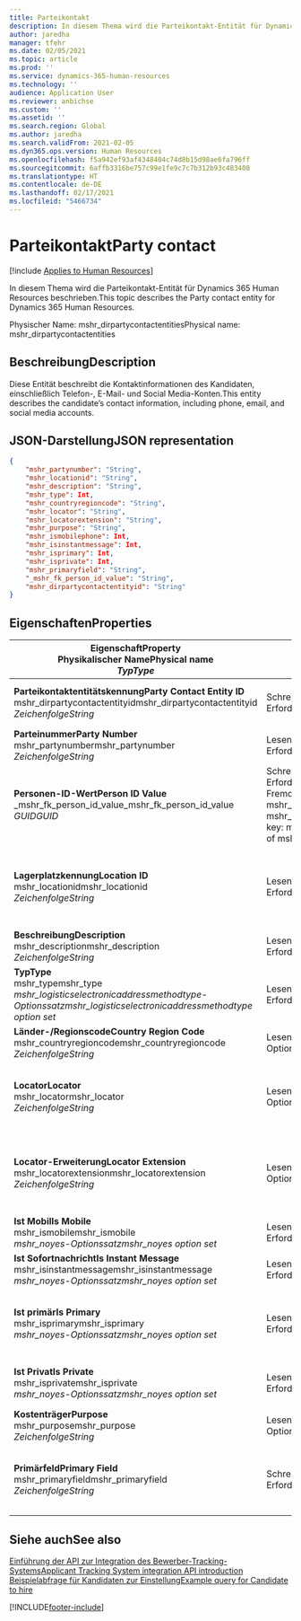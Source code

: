 ```yaml
---
title: Parteikontakt
description: In diesem Thema wird die Parteikontakt-Entität für Dynamics 365 Human Resources beschrieben.
author: jaredha
manager: tfehr
ms.date: 02/05/2021
ms.topic: article
ms.prod: ''
ms.service: dynamics-365-human-resources
ms.technology: ''
audience: Application User
ms.reviewer: anbichse
ms.custom: ''
ms.assetid: ''
ms.search.region: Global
ms.author: jaredha
ms.search.validFrom: 2021-02-05
ms.dyn365.ops.version: Human Resources
ms.openlocfilehash: f5a942ef93af4348404c74d8b15d98ae6fa796ff
ms.sourcegitcommit: 6affb3316be757c99e1fe9c7c7b312b93c483408
ms.translationtype: HT
ms.contentlocale: de-DE
ms.lasthandoff: 02/17/2021
ms.locfileid: "5466734"
---
```

# <a name="party-contact"></a><span data-ttu-id="aeedf-103">Parteikontakt</span><span class="sxs-lookup"><span data-stu-id="aeedf-103">Party contact</span></span>

[!include [Applies to Human Resources](../includes/applies-to-hr.md)]

<span data-ttu-id="aeedf-104">In diesem Thema wird die Parteikontakt-Entität für Dynamics 365 Human Resources beschrieben.</span><span class="sxs-lookup"><span data-stu-id="aeedf-104">This topic describes the Party contact entity for Dynamics 365 Human Resources.</span></span>

<span data-ttu-id="aeedf-105">Physischer Name: mshr_dirpartycontactentities</span><span class="sxs-lookup"><span data-stu-id="aeedf-105">Physical name: mshr_dirpartycontactentities</span></span>

## <a name="description"></a><span data-ttu-id="aeedf-106">Beschreibung</span><span class="sxs-lookup"><span data-stu-id="aeedf-106">Description</span></span>

<span data-ttu-id="aeedf-107">Diese Entität beschreibt die Kontaktinformationen des Kandidaten, einschließlich Telefon-, E-Mail- und Social Media-Konten.</span><span class="sxs-lookup"><span data-stu-id="aeedf-107">This entity describes the candidate’s contact information, including phone, email, and social media accounts.</span></span>

## <a name="json-representation"></a><span data-ttu-id="aeedf-108">JSON-Darstellung</span><span class="sxs-lookup"><span data-stu-id="aeedf-108">JSON representation</span></span>

```json
{
    "mshr_partynumber": "String",
    "mshr_locationid": "String",
    "mshr_description": "String",
    "mshr_type": Int,
    "mshr_countryregioncode": "String",
    "mshr_locator": "String",
    "mshr_locatorextension": "String",
    "mshr_purpose": "String",
    "mshr_ismobilephone": Int,
    "mshr_isinstantmessage": Int,
    "mshr_isprimary": Int,
    "mshr_isprivate": Int,
    "mshr_primaryfield": "String",
    "_mshr_fk_person_id_value": "String",
    "mshr_dirpartycontactentityid": "String"
}
```

## <a name="properties"></a><span data-ttu-id="aeedf-109">Eigenschaften</span><span class="sxs-lookup"><span data-stu-id="aeedf-109">Properties</span></span>

| <span data-ttu-id="aeedf-110">Eigenschaft</span><span class="sxs-lookup"><span data-stu-id="aeedf-110">Property</span></span><br><span data-ttu-id="aeedf-111">**Physikalischer Name**</span><span class="sxs-lookup"><span data-stu-id="aeedf-111">**Physical name**</span></span><br><span data-ttu-id="aeedf-112">**_Typ_**</span><span class="sxs-lookup"><span data-stu-id="aeedf-112">**_Type_**</span></span> | <span data-ttu-id="aeedf-113">Verwenden</span><span class="sxs-lookup"><span data-stu-id="aeedf-113">Use</span></span> | <span data-ttu-id="aeedf-114">Beschreibung</span><span class="sxs-lookup"><span data-stu-id="aeedf-114">Description</span></span> |
| --- | --- | --- |
| <span data-ttu-id="aeedf-115">**Parteikontaktentitätskennung**</span><span class="sxs-lookup"><span data-stu-id="aeedf-115">**Party Contact Entity ID**</span></span><br><span data-ttu-id="aeedf-116">mshr_dirpartycontactentityid</span><span class="sxs-lookup"><span data-stu-id="aeedf-116">mshr_dirpartycontactentityid</span></span><br><span data-ttu-id="aeedf-117">*Zeichenfolge*</span><span class="sxs-lookup"><span data-stu-id="aeedf-117">*String*</span></span> | <span data-ttu-id="aeedf-118">Schreibgeschützt</span><span class="sxs-lookup"><span data-stu-id="aeedf-118">Read-only</span></span><br><span data-ttu-id="aeedf-119">Erforderlich</span><span class="sxs-lookup"><span data-stu-id="aeedf-119">Required</span></span> | <span data-ttu-id="aeedf-120">Vom System generierter eindeutiger Bezeichner für den Entitätsdatensatz.</span><span class="sxs-lookup"><span data-stu-id="aeedf-120">System-generated unique identifier for the entity record.</span></span> |
| <span data-ttu-id="aeedf-121">**Parteinummer**</span><span class="sxs-lookup"><span data-stu-id="aeedf-121">**Party Number**</span></span><br><span data-ttu-id="aeedf-122">mshr_partynumber</span><span class="sxs-lookup"><span data-stu-id="aeedf-122">mshr_partynumber</span></span><br><span data-ttu-id="aeedf-123">*Zeichenfolge*</span><span class="sxs-lookup"><span data-stu-id="aeedf-123">*String*</span></span> | <span data-ttu-id="aeedf-124">Lesen/Schreiben</span><span class="sxs-lookup"><span data-stu-id="aeedf-124">Read/write</span></span><br><span data-ttu-id="aeedf-125">Erforderlich</span><span class="sxs-lookup"><span data-stu-id="aeedf-125">Required</span></span> | <span data-ttu-id="aeedf-126">Die Kennung des Datensatzes der zugeordneten Partei (Person).</span><span class="sxs-lookup"><span data-stu-id="aeedf-126">The ID of the associated party (person) record.</span></span> |
| <span data-ttu-id="aeedf-127">**Personen-ID-Wert**</span><span class="sxs-lookup"><span data-stu-id="aeedf-127">**Person ID Value**</span></span><br><span data-ttu-id="aeedf-128">_mshr_fk_person_id_value</span><span class="sxs-lookup"><span data-stu-id="aeedf-128">_mshr_fk_person_id_value</span></span><br><span data-ttu-id="aeedf-129">*GUID*</span><span class="sxs-lookup"><span data-stu-id="aeedf-129">*GUID*</span></span> | <span data-ttu-id="aeedf-130">Schreibgeschützt</span><span class="sxs-lookup"><span data-stu-id="aeedf-130">Read-only</span></span><br><span data-ttu-id="aeedf-131">Erforderlich</span><span class="sxs-lookup"><span data-stu-id="aeedf-131">Required</span></span><br><span data-ttu-id="aeedf-132">Fremdschlüssel: mshr_dirpersonentityid von mshr_dirpersonentity</span><span class="sxs-lookup"><span data-stu-id="aeedf-132">Foreign key: mshr_dirpersonentityid of mshr_dirpersonentity</span></span> | <span data-ttu-id="aeedf-133">Der vom System generierte Bezeichner des Entitätsdatensatzes der Partei (Person).</span><span class="sxs-lookup"><span data-stu-id="aeedf-133">The system-generated identifier of the party (person) entity record.</span></span> |
| <span data-ttu-id="aeedf-134">**Lagerplatzkennung**</span><span class="sxs-lookup"><span data-stu-id="aeedf-134">**Location ID**</span></span><br><span data-ttu-id="aeedf-135">mshr_locationid</span><span class="sxs-lookup"><span data-stu-id="aeedf-135">mshr_locationid</span></span><br><span data-ttu-id="aeedf-136">*Zeichenfolge*</span><span class="sxs-lookup"><span data-stu-id="aeedf-136">*String*</span></span> | <span data-ttu-id="aeedf-137">Lesen/Schreiben</span><span class="sxs-lookup"><span data-stu-id="aeedf-137">Read/write</span></span><br><span data-ttu-id="aeedf-138">Erforderlich</span><span class="sxs-lookup"><span data-stu-id="aeedf-138">Required</span></span> | <span data-ttu-id="aeedf-139">Die Standortkennung des Adressdatensatzes.</span><span class="sxs-lookup"><span data-stu-id="aeedf-139">The location ID of the address record.</span></span> <span data-ttu-id="aeedf-140">Wird in der Entität mshr_logisticspostaladdresslocationcdsentity eingerichtet.</span><span class="sxs-lookup"><span data-stu-id="aeedf-140">Set up in mshr_logisticspostaladdresslocationcdsentity entity.</span></span> |
| <span data-ttu-id="aeedf-141">**Beschreibung**</span><span class="sxs-lookup"><span data-stu-id="aeedf-141">**Description**</span></span><br><span data-ttu-id="aeedf-142">mshr_description</span><span class="sxs-lookup"><span data-stu-id="aeedf-142">mshr_description</span></span><br><span data-ttu-id="aeedf-143">*Zeichenfolge*</span><span class="sxs-lookup"><span data-stu-id="aeedf-143">*String*</span></span> | <span data-ttu-id="aeedf-144">Lesen/Schreiben</span><span class="sxs-lookup"><span data-stu-id="aeedf-144">Read/write</span></span><br><span data-ttu-id="aeedf-145">Erforderlich</span><span class="sxs-lookup"><span data-stu-id="aeedf-145">Required</span></span> | <span data-ttu-id="aeedf-146">Die Beschreibung der Kontaktdaten.</span><span class="sxs-lookup"><span data-stu-id="aeedf-146">The description of the contact details.</span></span> |
| <span data-ttu-id="aeedf-147">**Typ**</span><span class="sxs-lookup"><span data-stu-id="aeedf-147">**Type**</span></span><br><span data-ttu-id="aeedf-148">mshr_type</span><span class="sxs-lookup"><span data-stu-id="aeedf-148">mshr_type</span></span><br><span data-ttu-id="aeedf-149">*mshr_logisticselectronicaddressmethodtype-Optionssatz*</span><span class="sxs-lookup"><span data-stu-id="aeedf-149">*mshr_logisticselectronicaddressmethodtype option set*</span></span> | <span data-ttu-id="aeedf-150">Lesen/Schreiben</span><span class="sxs-lookup"><span data-stu-id="aeedf-150">Read/write</span></span><br><span data-ttu-id="aeedf-151">Erforderlich</span><span class="sxs-lookup"><span data-stu-id="aeedf-151">Required</span></span> | <span data-ttu-id="aeedf-152">Der Kontaktdetailtyp.</span><span class="sxs-lookup"><span data-stu-id="aeedf-152">The contact detail type.</span></span> |
| <span data-ttu-id="aeedf-153">**Länder-/Regionscode**</span><span class="sxs-lookup"><span data-stu-id="aeedf-153">**Country Region Code**</span></span><br><span data-ttu-id="aeedf-154">mshr_countryregioncode</span><span class="sxs-lookup"><span data-stu-id="aeedf-154">mshr_countryregioncode</span></span><br><span data-ttu-id="aeedf-155">*Zeichenfolge*</span><span class="sxs-lookup"><span data-stu-id="aeedf-155">*String*</span></span> | <span data-ttu-id="aeedf-156">Lesen/Schreiben</span><span class="sxs-lookup"><span data-stu-id="aeedf-156">Read/write</span></span><br><span data-ttu-id="aeedf-157">Optional</span><span class="sxs-lookup"><span data-stu-id="aeedf-157">Optional</span></span> | <span data-ttu-id="aeedf-158">Land oder Region der Adresse.</span><span class="sxs-lookup"><span data-stu-id="aeedf-158">The country or region of the address.</span></span> |
| <span data-ttu-id="aeedf-159">**Locator**</span><span class="sxs-lookup"><span data-stu-id="aeedf-159">**Locator**</span></span><br><span data-ttu-id="aeedf-160">mshr_locator</span><span class="sxs-lookup"><span data-stu-id="aeedf-160">mshr_locator</span></span><br><span data-ttu-id="aeedf-161">*Zeichenfolge*</span><span class="sxs-lookup"><span data-stu-id="aeedf-161">*String*</span></span> | <span data-ttu-id="aeedf-162">Lesen/Schreiben</span><span class="sxs-lookup"><span data-stu-id="aeedf-162">Read/write</span></span><br><span data-ttu-id="aeedf-163">Optional</span><span class="sxs-lookup"><span data-stu-id="aeedf-163">Optional</span></span> | <span data-ttu-id="aeedf-164">Die Kontaktdetails.</span><span class="sxs-lookup"><span data-stu-id="aeedf-164">The contact details.</span></span> <span data-ttu-id="aeedf-165">Wenn zum Beispiel der Typ **E-Mail-Addresse** ist, dann enthält dieses Feld die E-Mail-Adresse des Kandidaten.</span><span class="sxs-lookup"><span data-stu-id="aeedf-165">For example, if the type is **Email address**, then this field contains the candidate’s email address.</span></span> |
| <span data-ttu-id="aeedf-166">**Locator-Erweiterung**</span><span class="sxs-lookup"><span data-stu-id="aeedf-166">**Locator Extension**</span></span><br><span data-ttu-id="aeedf-167">mshr_locatorextension</span><span class="sxs-lookup"><span data-stu-id="aeedf-167">mshr_locatorextension</span></span><br><span data-ttu-id="aeedf-168">*Zeichenfolge*</span><span class="sxs-lookup"><span data-stu-id="aeedf-168">*String*</span></span> | <span data-ttu-id="aeedf-169">Lesen/Schreiben</span><span class="sxs-lookup"><span data-stu-id="aeedf-169">Read/write</span></span><br><span data-ttu-id="aeedf-170">Optional</span><span class="sxs-lookup"><span data-stu-id="aeedf-170">Optional</span></span> | <span data-ttu-id="aeedf-171">Die Locator-Erweiterung.</span><span class="sxs-lookup"><span data-stu-id="aeedf-171">The locator extension.</span></span> <span data-ttu-id="aeedf-172">Wenn zum Beispiel der Typ **Telefon** ist, dann würde diese Eigenschaft die Telefonnummernerweiterung enthalten.</span><span class="sxs-lookup"><span data-stu-id="aeedf-172">For example, if the type is **Phone**, then this property would contain the phone number extension.</span></span> |
| <span data-ttu-id="aeedf-173">**Ist Mobil**</span><span class="sxs-lookup"><span data-stu-id="aeedf-173">**Is Mobile**</span></span><br><span data-ttu-id="aeedf-174">mshr_ismobile</span><span class="sxs-lookup"><span data-stu-id="aeedf-174">mshr_ismobile</span></span><br><span data-ttu-id="aeedf-175">*mshr_noyes-Optionssatz*</span><span class="sxs-lookup"><span data-stu-id="aeedf-175">*mshr_noyes option set*</span></span> | <span data-ttu-id="aeedf-176">Lesen/Schreiben</span><span class="sxs-lookup"><span data-stu-id="aeedf-176">Read/write</span></span><br><span data-ttu-id="aeedf-177">Erforderlich</span><span class="sxs-lookup"><span data-stu-id="aeedf-177">Required</span></span> | <span data-ttu-id="aeedf-178">Gibt an, ob das Telefon eine mobile Nummer ist.</span><span class="sxs-lookup"><span data-stu-id="aeedf-178">Specifies whether the phone is a mobile number.</span></span> |
| <span data-ttu-id="aeedf-179">**Ist Sofortnachricht**</span><span class="sxs-lookup"><span data-stu-id="aeedf-179">**Is Instant Message**</span></span><br><span data-ttu-id="aeedf-180">mshr_isinstantmessage</span><span class="sxs-lookup"><span data-stu-id="aeedf-180">mshr_isinstantmessage</span></span><br><span data-ttu-id="aeedf-181">*mshr_noyes-Optionssatz*</span><span class="sxs-lookup"><span data-stu-id="aeedf-181">*mshr_noyes option set*</span></span> | <span data-ttu-id="aeedf-182">Lesen/Schreiben</span><span class="sxs-lookup"><span data-stu-id="aeedf-182">Read/write</span></span><br><span data-ttu-id="aeedf-183">Erforderlich</span><span class="sxs-lookup"><span data-stu-id="aeedf-183">Required</span></span> | <span data-ttu-id="aeedf-184">Gibt an, ob das Telefon für Sofortnachrichten aktiviert ist.</span><span class="sxs-lookup"><span data-stu-id="aeedf-184">Specifies whether the phone is enabled for instant messaging.</span></span> |
| <span data-ttu-id="aeedf-185">**Ist primär**</span><span class="sxs-lookup"><span data-stu-id="aeedf-185">**Is Primary**</span></span><br><span data-ttu-id="aeedf-186">mshr_isprimary</span><span class="sxs-lookup"><span data-stu-id="aeedf-186">mshr_isprimary</span></span><br><span data-ttu-id="aeedf-187">*mshr_noyes-Optionssatz*</span><span class="sxs-lookup"><span data-stu-id="aeedf-187">*mshr_noyes option set*</span></span> | <span data-ttu-id="aeedf-188">Lesen/Schreiben</span><span class="sxs-lookup"><span data-stu-id="aeedf-188">Read/write</span></span><br><span data-ttu-id="aeedf-189">Erforderlich</span><span class="sxs-lookup"><span data-stu-id="aeedf-189">Required</span></span> | <span data-ttu-id="aeedf-190">Bestimmt den primären Kontakt des Kontakttyps.</span><span class="sxs-lookup"><span data-stu-id="aeedf-190">Determines the primary contact of the contact type.</span></span> <span data-ttu-id="aeedf-191">Pro Kontakttyp darf nur ein Primärdatensatz vorhanden sein.</span><span class="sxs-lookup"><span data-stu-id="aeedf-191">There must be only one primary record per contact type.</span></span> |
| <span data-ttu-id="aeedf-192">**Ist Privat**</span><span class="sxs-lookup"><span data-stu-id="aeedf-192">**Is Private**</span></span><br><span data-ttu-id="aeedf-193">mshr_isprivate</span><span class="sxs-lookup"><span data-stu-id="aeedf-193">mshr_isprivate</span></span><br><span data-ttu-id="aeedf-194">*mshr_noyes-Optionssatz*</span><span class="sxs-lookup"><span data-stu-id="aeedf-194">*mshr_noyes option set*</span></span> | <span data-ttu-id="aeedf-195">Lesen/Schreiben</span><span class="sxs-lookup"><span data-stu-id="aeedf-195">Read/write</span></span><br><span data-ttu-id="aeedf-196">Erforderlich</span><span class="sxs-lookup"><span data-stu-id="aeedf-196">Required</span></span> | <span data-ttu-id="aeedf-197">Identifiziert, ob diese Adresse eine private Adresse für die Person ist.</span><span class="sxs-lookup"><span data-stu-id="aeedf-197">Identifies whether this address is a private address for the person.</span></span> |
| <span data-ttu-id="aeedf-198">**Kostenträger**</span><span class="sxs-lookup"><span data-stu-id="aeedf-198">**Purpose**</span></span><br><span data-ttu-id="aeedf-199">mshr_purpose</span><span class="sxs-lookup"><span data-stu-id="aeedf-199">mshr_purpose</span></span><br><span data-ttu-id="aeedf-200">*Zeichenfolge*</span><span class="sxs-lookup"><span data-stu-id="aeedf-200">*String*</span></span> | <span data-ttu-id="aeedf-201">Lesen/Schreiben</span><span class="sxs-lookup"><span data-stu-id="aeedf-201">Read/write</span></span><br><span data-ttu-id="aeedf-202">Optional</span><span class="sxs-lookup"><span data-stu-id="aeedf-202">Optional</span></span> | <span data-ttu-id="aeedf-203">Der Zweck/die Rolle der Kontaktdaten.</span><span class="sxs-lookup"><span data-stu-id="aeedf-203">The purpose/role of the contact details.</span></span> |
| <span data-ttu-id="aeedf-204">**Primärfeld**</span><span class="sxs-lookup"><span data-stu-id="aeedf-204">**Primary Field**</span></span><br><span data-ttu-id="aeedf-205">mshr_primaryfield</span><span class="sxs-lookup"><span data-stu-id="aeedf-205">mshr_primaryfield</span></span><br><span data-ttu-id="aeedf-206">*Zeichenfolge*</span><span class="sxs-lookup"><span data-stu-id="aeedf-206">*String*</span></span> | <span data-ttu-id="aeedf-207">Schreibgeschützt</span><span class="sxs-lookup"><span data-stu-id="aeedf-207">Read-only</span></span><br><span data-ttu-id="aeedf-208">Erforderlich</span><span class="sxs-lookup"><span data-stu-id="aeedf-208">Required</span></span> | <span data-ttu-id="aeedf-209">Feld, das als ein primärer Bezeichner des Entitätsdatensatzes verwendet wird.</span><span class="sxs-lookup"><span data-stu-id="aeedf-209">Field used as a primary identifier of the entity record.</span></span> <span data-ttu-id="aeedf-210">Kombination aus Parteinummer, Typ, Beschreibung und Locator.</span><span class="sxs-lookup"><span data-stu-id="aeedf-210">Combination of party number, type, description, and locator.</span></span> |

## <a name="see-also"></a><span data-ttu-id="aeedf-211">Siehe auch</span><span class="sxs-lookup"><span data-stu-id="aeedf-211">See also</span></span>

[<span data-ttu-id="aeedf-212">Einführung der API zur Integration des Bewerber-Tracking-Systems</span><span class="sxs-lookup"><span data-stu-id="aeedf-212">Applicant Tracking System integration API introduction</span></span>](hr-admin-integration-ats-api-introduction.md)<br>
[<span data-ttu-id="aeedf-213">Beispielabfrage für Kandidaten zur Einstellung</span><span class="sxs-lookup"><span data-stu-id="aeedf-213">Example query for Candidate to hire</span></span>](hr-admin-integration-ats-api-candidate-to-hire-example-query.md)



[!INCLUDE[footer-include](../includes/footer-banner.md)]